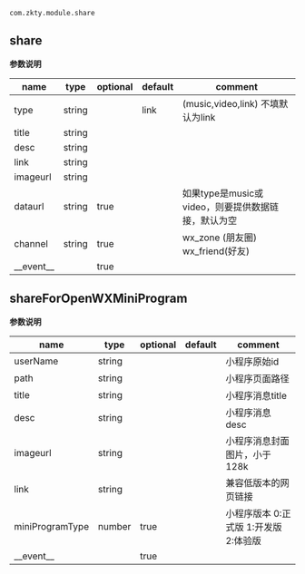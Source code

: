
`
com.zkty.module.share
`



## share



	
**参数说明**

| name                        | type      | optional | default   | comment  |
| --------------------------- | --------- | -------- | --------- |--------- |
| type | string |  | link |  (music,video,link) 不填默认为link |
| title | string |  |  |  |
| desc | string |  |  |  |
| link | string |  |  |  |
| imageurl | string |  |  |  |
| dataurl | string | true |  |  如果type是music或video，则要提供数据链接，默认为空 |
| channel | string | true |  | wx_zone (朋友圈) wx_friend(好友) |
| \_\_event\_\_ |  | true |  |  |


## shareForOpenWXMiniProgram



	
**参数说明**

| name                        | type      | optional | default   | comment  |
| --------------------------- | --------- | -------- | --------- |--------- |
| userName | string |  |  |  小程序原始id |
| path | string |  |  |  小程序页面路径 |
| title | string |  |  |  小程序消息title |
| desc | string |  |  |  小程序消息desc |
| imageurl | string |  |  |  小程序消息封面图片，小于128k |
| link | string |  |  |  兼容低版本的网页链接 |
| miniProgramType | number | true |  | 小程序版本 0:正式版 1:开发版 2:体验版 |
| \_\_event\_\_ |  | true |  |  |

    
